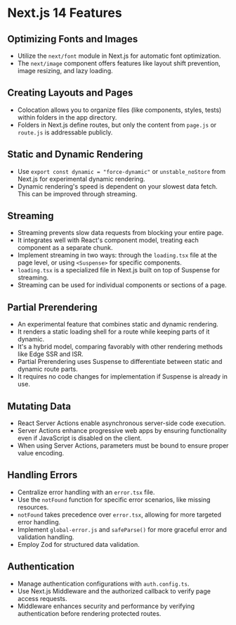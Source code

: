 # Next.js 14 Features

## Optimizing Fonts and Images

- Utilize the `next/font` module in Next.js for automatic font optimization.
- The `next/image` component offers features like layout shift prevention, image resizing, and lazy loading.

## Creating Layouts and Pages

- Colocation allows you to organize files (like components, styles, tests) within folders in the app directory.
- Folders in Next.js define routes, but only the content from `page.js` or `route.js` is addressable publicly.

## Static and Dynamic Rendering

- Use `export const dynamic = "force-dynamic"` or `unstable_noStore` from Next.js for experimental dynamic rendering.
- Dynamic rendering's speed is dependent on your slowest data fetch. This can be improved through streaming.

## Streaming

- Streaming prevents slow data requests from blocking your entire page.
- It integrates well with React's component model, treating each component as a separate chunk.
- Implement streaming in two ways: through the `loading.tsx` file at the page level, or using `<Suspense>` for specific components.
- `loading.tsx` is a specialized file in Next.js built on top of Suspense for streaming.
- Streaming can be used for individual components or sections of a page.

## Partial Prerendering

- An experimental feature that combines static and dynamic rendering.
- It renders a static loading shell for a route while keeping parts of it dynamic.
- It's a hybrid model, comparing favorably with other rendering methods like Edge SSR and ISR.
- Partial Prerendering uses Suspense to differentiate between static and dynamic route parts.
- It requires no code changes for implementation if Suspense is already in use.

## Mutating Data

- React Server Actions enable asynchronous server-side code execution.
- Server Actions enhance progressive web apps by ensuring functionality even if JavaScript is disabled on the client.
- When using Server Actions, parameters must be bound to ensure proper value encoding.

## Handling Errors

- Centralize error handling with an `error.tsx` file.
- Use the `notFound` function for specific error scenarios, like missing resources.
- `notFound` takes precedence over `error.tsx`, allowing for more targeted error handling.
- Implement `global-error.js` and `safeParse()` for more graceful error and validation handling.
- Employ Zod for structured data validation.

## Authentication

- Manage authentication configurations with `auth.config.ts`.
- Use Next.js Middleware and the authorized callback to verify page access requests.
- Middleware enhances security and performance by verifying authentication before rendering protected routes.

